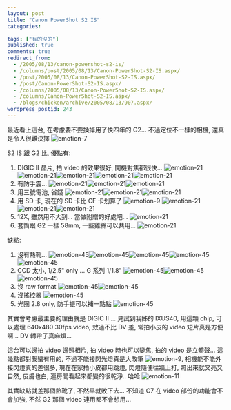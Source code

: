 ```yaml
---
layout: post
title: "Canon PowerShot S2 IS"
categories:

tags: ["有的沒的"]
published: true
comments: true
redirect_from:
  - /2005/08/13/canon-powershot-s2-is/
  - /columns/post/2005/08/13/Canon-PowerShot-S2-IS.aspx/
  - /post/2005/08/13/Canon-PowerShot-S2-IS.aspx/
  - /post/Canon-PowerShot-S2-IS.aspx/
  - /columns/2005/08/13/Canon-PowerShot-S2-IS.aspx/
  - /columns/Canon-PowerShot-S2-IS.aspx/
  - /blogs/chicken/archive/2005/08/13/907.aspx/
wordpress_postid: 243
---
```


最近看上這台, 在考慮要不要換掉用了快四年的 G2... 不過定位不一樣的相機, 還真是令人很難決擇 ![emotion-7](/Emoticons/emotion-7.gif)

S2 IS 跟 G2 比, 優點有:

1. DIGIC II 晶片, 拍 video 的效果很好, 開機對焦都很快... ![emotion-21](/Emoticons/emotion-21.gif)![emotion-21](/Emoticons/emotion-21.gif)![emotion-21](/Emoticons/emotion-21.gif)![emotion-21](/Emoticons/emotion-21.gif)![emotion-21](/Emoticons/emotion-21.gif)
2. 有防手震... ![emotion-21](/Emoticons/emotion-21.gif)![emotion-21](/Emoticons/emotion-21.gif)![emotion-21](/Emoticons/emotion-21.gif)
3. 用三號電池, 省錢 ![emotion-21](/Emoticons/emotion-21.gif)![emotion-21](/Emoticons/emotion-21.gif)![emotion-21](/Emoticons/emotion-21.gif)
4. 用 SD 卡, 現在的 SD 卡比 CF 卡划算了 ![emotion-9](/Emoticons/emotion-9.gif) ![emotion-21](/Emoticons/emotion-21.gif)![emotion-21](/Emoticons/emotion-21.gif)![emotion-21](/Emoticons/emotion-21.gif)
5. 12X, 雖然用不大到... 當做附贈的好處吧... ![emotion-21](/Emoticons/emotion-21.gif)
6. 套筒跟 G2 一樣 58mm, 一些雞絲可以共用... ![emotion-21](/Emoticons/emotion-21.gif)

缺點:

1. 沒有熱靴... ![emotion-45](/Emoticons/emotion-45.gif)![emotion-45](/Emoticons/emotion-45.gif)![emotion-45](/Emoticons/emotion-45.gif)![emotion-45](/Emoticons/emotion-45.gif)![emotion-45](/Emoticons/emotion-45.gif)
2. CCD 太小, 1/2.5" only ... G 系列 1/1.8" ![emotion-45](/Emoticons/emotion-45.gif)![emotion-45](/Emoticons/emotion-45.gif)![emotion-45](/Emoticons/emotion-45.gif)
3. 沒 raw format ![emotion-45](/Emoticons/emotion-45.gif)![emotion-45](/Emoticons/emotion-45.gif)
4. 沒搖控器 ![emotion-45](/Emoticons/emotion-45.gif)
5. 光圈 2.8 only, 防手振可以補一點點 ![emotion-45](/Emoticons/emotion-45.gif)

其實會考慮最主要的理由就是 DIGIC II ... 見試到我姊的 IXUS40, 用這顆 chip, 可以處理 640x480 30fps video, 效過不比 DV 差, 常拍小皮的 video 短片真是方便啊... DV 轉帶子真麻煩...

這台可以邊拍 video 邊照相片, 拍 video 時也可以變焦, 拍的 video 是立體聲... 這幾點都對我蠻有用的, 不過不能接閃光燈真是大敗筆 ![emotion-9](/Emoticons/emotion-9.gif), 相機能不能外接閃燈真的差很多, 現在在家拍小皮都用跳燈, 閃燈隨便往牆上打, 照出來就又亮又自然, 皮膚也白, 連房間看起來都變的很乾淨.. 哈哈 ![emotion-11](/Emoticons/emotion-11.gif)

其實缺點就差那個熱靴了, 不然早就敗下去... 不知道 G7 在 video 部份的功能會不會加強, 不然 G2 那個 video 連用都不會想用...
